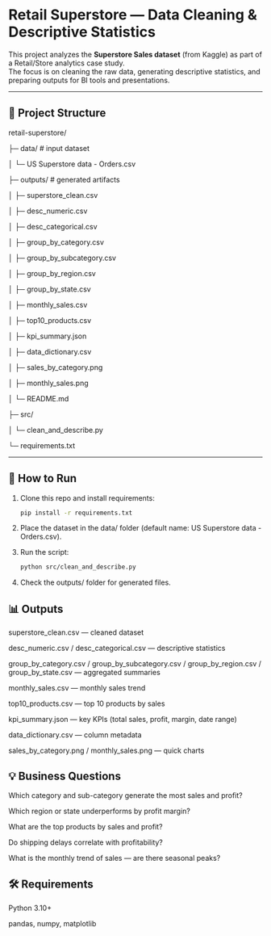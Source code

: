 # Retail Superstore — Data Cleaning & Descriptive Statistics

This project analyzes the **Superstore Sales dataset** (from Kaggle) as part of a Retail/Store analytics case study.  
The focus is on cleaning the raw data, generating descriptive statistics, and preparing outputs for BI tools and presentations.

---

## 📂 Project Structure
retail-superstore/

├─ data/ # input dataset

│ └─ US Superstore data - Orders.csv

├─ outputs/ # generated artifacts

│ ├─ superstore_clean.csv

│ ├─ desc_numeric.csv

│ ├─ desc_categorical.csv

│ ├─ group_by_category.csv

│ ├─ group_by_subcategory.csv

│ ├─ group_by_region.csv

│ ├─ group_by_state.csv

│ ├─ monthly_sales.csv

│ ├─ top10_products.csv

│ ├─ kpi_summary.json

│ ├─ data_dictionary.csv

│ ├─ sales_by_category.png

│ ├─ monthly_sales.png

│ └─ README.md

├─ src/

│ └─ clean_and_describe.py

└─ requirements.txt


---

## 🚀 How to Run
1. Clone this repo and install requirements:
   ```bash
   pip install -r requirements.txt
2. Place the dataset in the data/ folder (default name: US Superstore data - Orders.csv).

3. Run the script:
   ```bash
   python src/clean_and_describe.py
4. Check the outputs/ folder for generated files.

## 📊 Outputs

superstore_clean.csv — cleaned dataset

desc_numeric.csv / desc_categorical.csv — descriptive statistics

group_by_category.csv / group_by_subcategory.csv / group_by_region.csv / group_by_state.csv — aggregated summaries

monthly_sales.csv — monthly sales trend

top10_products.csv — top 10 products by sales

kpi_summary.json — key KPIs (total sales, profit, margin, date range)

data_dictionary.csv — column metadata

sales_by_category.png / monthly_sales.png — quick charts

## 💡 Business Questions

Which category and sub-category generate the most sales and profit?

Which region or state underperforms by profit margin?

What are the top products by sales and profit?

Do shipping delays correlate with profitability?

What is the monthly trend of sales — are there seasonal peaks?

## 🛠 Requirements

Python 3.10+

pandas, numpy, matplotlib